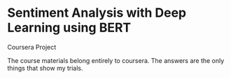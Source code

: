 # Sentiment Analysis with Deep Learning using BERT

Coursera Project

The course materials belong entirely to coursera. The answers are the only things that show my trials.
